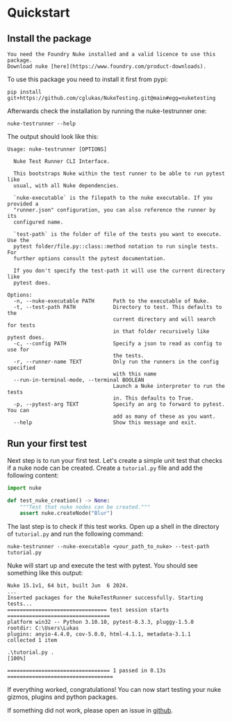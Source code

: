 # Quickstart
## Install the package
```{note}
You need the Foundry Nuke installed and a valid licence to use this package.
Download nuke [here](https://www.foundry.com/product-downloads).
```

To use this package you need to install it first from pypi:
```shell
pip install git+https://github.com/cglukas/NukeTesting.git@main#egg=nuketesting
```
Afterwards check the installation by running the nuke-testrunner one:
```shell
nuke-testrunner --help
```
The output should look like this:
```text
Usage: nuke-testrunner [OPTIONS]

  Nuke Test Runner CLI Interface.

  This bootstraps Nuke within the test runner to be able to run pytest like
  usual, with all Nuke dependencies.

  `nuke-executable` is the filepath to the nuke executable. If you provided a
  "runner.json" configuration, you can also reference the runner by its
  configured name.

  `test-path` is the folder of file of the tests you want to execute. Use the
  pytest folder/file.py::class::method notation to run single tests. For
  further options consult the pytest documentation.

  If you don't specify the test-path it will use the current directory like
  pytest does.

Options:
  -n, --nuke-executable PATH      Path to the executable of Nuke.
  -t, --test-path PATH            Directory to test. This defaults to the
                                  current directory and will search for tests
                                  in that folder recursively like pytest does.
  -c, --config PATH               Specify a json to read as config to use for
                                  the tests.
  -r, --runner-name TEXT          Only run the runners in the config specified
                                  with this name
  --run-in-terminal-mode, --terminal BOOLEAN
                                  Launch a Nuke interpreter to run the tests
                                  in. This defaults to True.
  -p, --pytest-arg TEXT           Specify an arg to forward to pytest. You can
                                  add as many of these as you want.
  --help                          Show this message and exit.
```

## Run your first test

Next step is to run your first test. 
Let's create a simple unit test that checks if a nuke node can be created.
Create a `tutorial.py` file and add the following content:
```python
import nuke

def test_nuke_creation() -> None:
    """Test that nuke nodes can be created."""
    assert nuke.createNode("Blur")
```
The last step is to check if this test works.
Open up a shell in the directory of `tutorial.py` and run the following command:
```shell
nuke-testrunner --nuke-executable <your_path_to_nuke> --test-path tutorial.py
```
Nuke will start up and execute the test with pytest. 
You should see something like this output:

```text
Nuke 15.1v1, 64 bit, built Jun  6 2024.
...
Inserted packages for the NukeTestRunner successfully. Starting tests...
================================ test session starts =================================
platform win32 -- Python 3.10.10, pytest-8.3.3, pluggy-1.5.0
rootdir: C:\Users\Lukas
plugins: anyio-4.4.0, cov-5.0.0, html-4.1.1, metadata-3.1.1
collected 1 item

.\tutorial.py .                                                                 [100%] 

================================= 1 passed in 0.13s ==================================
```
If everything worked, congratulations! 
You can now start testing your nuke gizmos, plugins and python packages.

If something did not work, please open an issue in [github](https://github.com/cglukas/NukeTesting/issues).